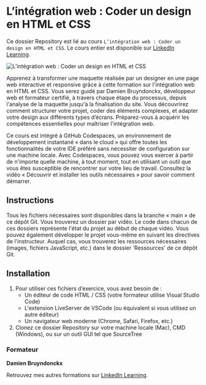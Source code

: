 # L’intégration web : Coder un design en HTML et CSS

Ce dossier Repository est lié au cours `L’intégration web : Coder un design en HTML et CSS`. Le cours entier est disponible sur [LinkedIn Learning][lil-course-url].

![L’intégration web : Coder un design en HTML et CSS][lil-thumbnail-url] 

Apprenez à transformer une maquette réalisée par un designer en une page web interactive et responsive grâce à cette formation sur l'intégration web en HTML et CSS. Vous serez guidé par Damien Bruyndonckx, développeur web et formateur certifié, à travers chaque étape du processus, depuis l'analyse de la maquette jusqu'à la finalisation du site. Vous découvrirez comment structurer votre projet, coder des éléments complexes, et adapter votre design aux différents types d’écrans. Préparez-vous à acquérir les compétences essentielles pour maîtriser l'intégration web.

Ce cours est intégré à GitHub Codespaces, un environnement de développement instantané « dans le cloud » qui offre toutes les fonctionnalités de votre IDE préféré sans nécessiter de configuration sur une machine locale. Avec Codespaces, vous pouvez vous exercer à partir de n'importe quelle machine, à tout moment, tout en utilisant un outil que vous êtes susceptible de rencontrer sur votre lieu de travail. Consultez la vidéo « Découvrir et installer les outils nécessaires » pour savoir comment démarrer.    

## Instructions

Tous les fichiers nécessaires sont disponibles dans la branche « main » de ce dépôt Git. Vous trouverez un dossier par vidéo. Le code dans chacun de ces dossiers représente l'état du projet au début de chaque vidéo. Vous pouvez également développer le projet vous-même en suivant les directives de l'instructeur. Auquel cas, vous trouverez les ressources nécessaires (images, fichiers JavaScript, etc.) dans le dossier 'Ressources' de ce dépôt Git.

## Installation

1. Pour utiliser ces fichiers d’exercice, vous avez besoin de : 
   - Un éditeur de code HTML / CSS (votre formateur utilise Visual Studio Code)
   - L'extension LiveServer de VSCode (ou équivalent si vous utilisez un autre éditeur)
   - Un navigateur web moderne (Chrome, Safari, Firefox, etc.) 
2. Clonez ce dossier Repository sur votre machine locale (Mac), CMD (Windows), ou sur un outil GUI tel que SourceTree 

### Formateur

**Damien Bruyndonckx** 

 Retrouvez mes autres formations sur [LinkedIn Learning][lil-URL-trainer].

[0]: # (Replace these placeholder URLs with actual course URLs)
[lil-course-url]: https://www.linkedin.com/learning/l-integration-web-coder-un-design-en-html-et-css
[lil-thumbnail-url]: https://media.licdn.com/dms/image/v2/D4E0DAQEbgmuKX8xQcA/learning-public-crop_675_1200/learning-public-crop_675_1200/0/1729663606040?e=2147483647&v=beta&t=o-ItlwvuqCysxryftdVJITxTheepGtn1iNnvp-T4TXw
[lil-URL-trainer]: https://www.linkedin.com/learning/instructors/damien-bruyndonckx

[1]: # (End of FR-Instruction ###############################################################################################)
